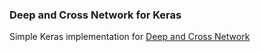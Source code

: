 ### Deep and Cross Network for Keras
Simple Keras implementation for [Deep and Cross Network](https://arxiv.org/pdf/1708.05123.pdf)
